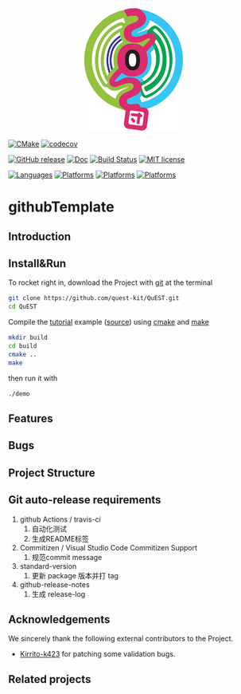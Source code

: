 <!--
 * @Descripttion: 
 * @version: 
 * @Author: Shaojie Tan
 * @Date: 2021-09-05 10:46:12
 * @LastEditors: Shaojie Tan
 * @LastEditTime: 2021-09-09 15:45:28
-->

<p align="center">
<a href="https://github.com/Kirrito-k423/githubTemplate" target="_blank">
	<img src="./doxyconfig/sos.jpg" width=""/>
</a>
</p>

<!-- https://shields.io/category/build -->


<!-- [![macOS unit](https://github.com/QuEST-Kit/QuEST/workflows/macOS%20unit/badge.svg)](https://github.com/QuEST-Kit/QuEST/actions)
[![LLVM](https://github.com/QuEST-Kit/QuEST/workflows/LLVM%20asan/badge.svg)](https://github.com/QuEST-Kit/QuEST/actions) -->

[![CMake](https://github.com/Kirrito-k423/githubTemplate/actions/workflows/cmake.yml/badge.svg)](https://github.com/Kirrito-k423/githubTemplate/actions/workflows/cmake.yml)
[![codecov](https://codecov.io/gh/Kirrito-k423/githubTemplate/branch/main/graph/badge.svg?token=CDR3YJNNHB)](https://codecov.io/gh/Kirrito-k423/githubTemplate)

[![GitHub release](https://img.shields.io/github/release/Kirrito-k423/githubTemplate)](https://github.com/Kirrito-k423/githubTemplate/releases) 
[![Doc](https://img.shields.io/badge/doc-Github.io-orange.svg)](https://quest-kit.github.io/QuEST/modules.html)
[![Build Status](https://app.travis-ci.com/Kirrito-k423/githubTemplate.svg?branch=main)](https://app.travis-ci.com/Kirrito-k423/githubTemplate)
[![MIT license](https://img.shields.io/badge/license-MIT-lightgrey.svg)](LICENCE.txt)

<!-- [![Languages](https://img.shields.io/badge/C-99-ff69b4.svg)](http://www.open-std.org/jtc1/sc22/wg14/www/standards.html#9899) -->
[![Languages](https://img.shields.io/badge/C++-11-ff69b4.svg)](https://isocpp.org/wiki/faq/cpp11)
[![Platforms](https://img.shields.io/badge/multithreaded-OpenMP-6699ff.svg)](https://www.openmp.org/)
[![Platforms](https://img.shields.io/badge/GPU-CUDA-6699ff.svg)](https://developer.nvidia.com/cuda-zone)
[![Platforms](https://img.shields.io/badge/distributed-MPI-6699ff.svg)](https://www.mpi-forum.org/) 


<!-- paper and official email
[![DOI](https://img.shields.io/badge/DOI-10.1038%2Fs41598--019--47174--9-yellow.svg)](https://doi.org/10.1038/s41598-019-47174-9)
[![Email](https://img.shields.io/badge/email-quest@materials.ox.ac.uk-red.svg)](mailto:quest@materials.ox.ac.uk) -->

# githubTemplate


## Introduction

## Install&Run
To rocket right in, download the Project with [git](https://git-scm.com/) at the terminal
```bash
git clone https://github.com/quest-kit/QuEST.git
cd QuEST
```
Compile the [tutorial](/examples/README.md) example ([source](/examples/tutorial_example.c)) using [cmake](https://cmake.org/) and [make](https://www.gnu.org/software/make/)
```bash
mkdir build
cd build
cmake ..
make
```
then run it with
```bash
./demo
```
## Features

## Bugs


## Project Structure

## Git auto-release requirements
1. github Actions / travis-ci
   1. 自动化测试
   2. 生成README标签
2. Commitizen / Visual Studio Code Commitizen Support
   1. 规范commit message
3. standard-version
   1. 更新 package 版本并打 tag
4. github-release-notes
   1. 生成 release-log
## Acknowledgements

We sincerely thank the following external contributors to the Project.

- [Kirrito-k423](https://github.com/Kirrito-k423) for patching some validation bugs.

## Related projects
